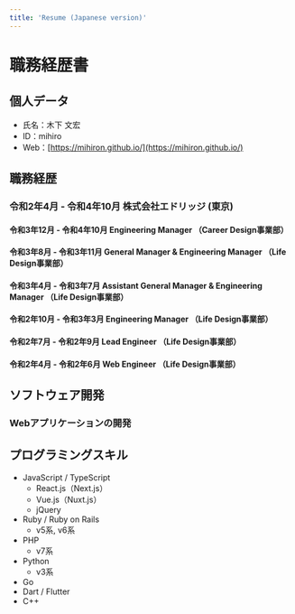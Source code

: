 ```yaml
---
title: 'Resume (Japanese version)'
---
```


# 職務経歴書

## 個人データ

- 氏名：木下 文宏
- ID：mihiro
- Web：[https://mihiron.github.io/](https://mihiron.github.io/)

## 職務経歴

### 令和2年4月 - 令和4年10月 株式会社エドリッジ (東京)

#### 令和3年12月 - 令和4年10月 Engineering Manager （Career Design事業部）
#### 令和3年8月 - 令和3年11月 General Manager & Engineering Manager （Life Design事業部）
#### 令和3年4月 - 令和3年7月 Assistant General Manager & Engineering Manager （Life Design事業部）
#### 令和2年10月 - 令和3年3月 Engineering Manager （Life Design事業部）
#### 令和2年7月 - 令和2年9月 Lead Engineer （Life Design事業部）
#### 令和2年4月 - 令和2年6月 Web Engineer （Life Design事業部）

## ソフトウェア開発

### Webアプリケーションの開発


## プログラミングスキル

- JavaScript / TypeScript
  - React.js（Next.js）
  - Vue.js（Nuxt.js）
  - jQuery
- Ruby / Ruby on Rails
  - v5系, v6系
- PHP
  - v7系
- Python
  - v3系
- Go
- Dart / Flutter
- C++